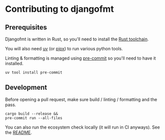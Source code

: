 # Contributing to djangofmt

## Prerequisites

Djangofmt is written in Rust, so you'll need to install the
[Rust toolchain](https://www.rust-lang.org/tools/install).

You will also need [uv](https://docs.astral.sh/uv/getting-started/installation/) (or [pipx](https://github.com/pypa/pipx))
to run various python tools.

Linting & formatting is managed using [pre-commit](https://pre-commit.com/)
so you'll need to have it installed.

```shell
uv tool install pre-commit
```

## Development

Before opening a pull request, make sure build / linting / formatting and the pass.

```shell
cargo build --release &&
pre-commit run --all-files
```

You can also run the ecosystem check locally (it will run in CI anyways).
See the [README](./python/ecosystem-check/README.md).
